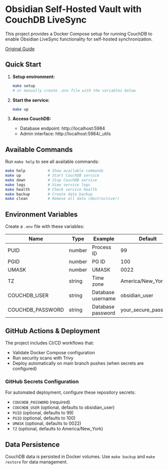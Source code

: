 # Obsidian Self-Hosted Vault with CouchDB LiveSync

This project provides a Docker Compose setup for running CouchDB to enable Obsidian LiveSync functionality for self-hosted synchronization.

[Original Guide](https://www.reddit.com/r/selfhosted/comments/1eo7knj/guide_obsidian_with_free_selfhosted_instant_sync/)

## Quick Start

1. **Setup environment:**
   ```bash
   make setup
   # or manually create .env file with the variables below
   ```

2. **Start the service:**
   ```bash
   make up
   ```

3. **Access CouchDB:**
   - Database endpoint: http://localhost:5984
   - Admin interface: http://localhost:5984/_utils

## Available Commands

Run `make help` to see all available commands:

```bash
make help          # Show available commands
make up            # Start CouchDB service
make down          # Stop CouchDB service  
make logs          # View service logs
make health        # Check service health
make backup        # Create data backup
make clean         # Remove all data (destructive!)
```

## Environment Variables

Create a `.env` file with these variables:

| Name | Type | Example | Default |
|------|------|---------|---------|
| PUID | number | Process ID | 99 |
| PGID | number | PG ID | 100 |
| UMASK | number | UMASK | 0022 |
| TZ | string | Time zone | America/New_York |
| COUCHDB_USER | string | Database username | obsidian_user |
| COUCHDB_PASSWORD | string | Database password | your_secure_password |

## GitHub Actions & Deployment

The project includes CI/CD workflows that:
- Validate Docker Compose configuration
- Run security scans with Trivy
- Deploy automatically on main branch pushes (when secrets are configured)

### GitHub Secrets Configuration

For automated deployment, configure these repository secrets:
- `COUCHDB_PASSWORD` (required)
- `COUCHDB_USER` (optional, defaults to obsidian_user)
- `PUID` (optional, defaults to 99)
- `PGID` (optional, defaults to 100)
- `UMASK` (optional, defaults to 0022)
- `TZ` (optional, defaults to America/New_York)

## Data Persistence

CouchDB data is persisted in Docker volumes. Use `make backup` and `make restore` for data management.